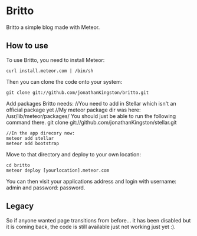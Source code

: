Britto
======

Britto a simple blog made with Meteor.

How to use
----------

To use Britto, you need to install Meteor:

    curl install.meteor.com | /bin/sh

Then you can clone the code onto your system:

    git clone git://github.com/jonathanKingston/britto.git

Add packages Britto needs:
    //You need to add in Stellar which isn't an official package yet
    //My meteor package dir was here: /usr/lib/meteor/packages/ You should just be able to run the following command there.
    git clone git://github.com/jonathanKingston/stellar.git
    
    //In the app direcory now:
    meteor add stellar
    meteor add bootstrap


Move to that directory and deploy to your own location:

    cd britto
    meteor deploy [yourlocation].meteor.com

You can then visit your applications address and login with username: admin and password: password.

Legacy
------
So if anyone wanted page transitions from before... it has been disabled but it is coming back, the code is still available just not working just yet :).